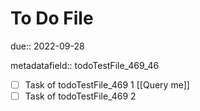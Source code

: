# To Do File

due:: 2022-09-28

metadatafield:: todoTestFile_469\_46

- [ ] Task of todoTestFile_469 1 [[Query me]]
- [ ] Task of todoTestFile_469 2
